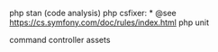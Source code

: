 php stan (code analysis)
php csfixer:  * @see https://cs.symfony.com/doc/rules/index.html
php unit

command
controller
assets